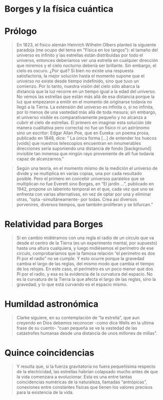 # Borges y la física cuántica

# Prólogo

> En 1823, el físico alemán Heinrich Wilhelm Olbers planteó la siguiente paradoja (me ocupo del tema en "Física en los tangos"): el tamaño del universo es infinito y las estrellas están distribuidas por todo el universo, entonces deberíamos ver una estrella en cualquier dirección que miremos y el cielo nocturno debería ser brillante. Sin embargo, el cielo es oscuro. ¿Por qué? Si bien no existe una respuesta satisfactoria, la mejor solución hasta el momento supone que el universo no existe desde tiempo indefinido, sino que tuvo un comienzo. Por lo tanto, nuestra visión del cielo sólo abarca la distancia que la luz recorre en un tiempo igual a la edad del universo. No vemos las estrellas que están más allá de esa distancia porque la luz que empezaron a emitir en el momento de originarse todavía no llegó a la Tierra. La extensión del universo es infinita o, si no infinita, por lo menos de una vastedad más allá de toda mesura; sin embargo, el universo visible es comparativamente pequeño y no alcanza a cubrir el cielo de estrellas. El primero en imaginar esta solución (de manera cualitativa pero correcta) no fue un físico ni un astrónomo sino un escritor: Edgar Allan Poe, que en Eureka: un poema prosa, publicado en 1848, dice: " La única forma [...] de entender los huecos [voids] que nuestros telescopios encuentran en innumerables direcciones sería suponiendo una distancia de fondo [background] invisible tan inmensa que ningún rayo proveniente de allí fue todavía capaz de alcanzarnos."
> 

> Según una teoría, en el momento mismo de la medición el universo de divide y se multiplica en varias copias, una por cada resultado posible. Pero el primero en concebir universos paralelos que se multiplican no fue Everett sino Borges, en “El jardín …”, publicado en 1942, propone un laberinto temporal en el que, cada vez que uno se enfrenta con varias alternativas, en vez de optar por una y eliminar otras, “opta -simultáneamente- por todas. Crea así diversos porvenires, diversos tiempos, que también proliferan y se bifurcan.”
> 

# Relatividad para Borges

> Si en cambio midiéramos con una regla el radio de un circulo que va desde el centro de la Tierra (es un experimento mental, por supuesto) hasta una altura cualquiera, y luego midiésemos el perímetro de ese circulo, comprobaríamos que la famosa relación “el perímetro es dos Pi por el radio” no se cumple. Y esto ocurre porque la gravedad cambia el largo de las reglas, del mismo modo que cambia el tiempo de los relojes. En este caso, el perímetro es un poco menor que dos Pi por el radio, y esa es la evidencia de la curvatura del espacio. No es la curvatura de la Tierra la que afecta el largo de las reglas, sino la gravedad; y lo que está curvando es el espacio mismo.
> 

# Humildad astronómica

> Clarke siguiere, en su contemplación de “la estrella”, que aun creyendo en Dios debemos reconocer -como dice Wells en la ultima frase de su cuento- “cuan pequeña se ve la vastedad de las catástrofes humanas desde una distancia de unos millones de millas”.
> 

# Quince coincidencias

> Y resulta que, si la fuerza gravitatoria no fuera pequeñísima respecto de la electricidad, las estrellas habrían colapsado mucho antes de que la vida comenzara a evolucionar.
Esta es una entre tantas coincidencias numéricas de la naturaleza, llamadas “antrópicas”, conexiones entre constantes físicas que tienen los valores precisos para la existencia de la vida.
>